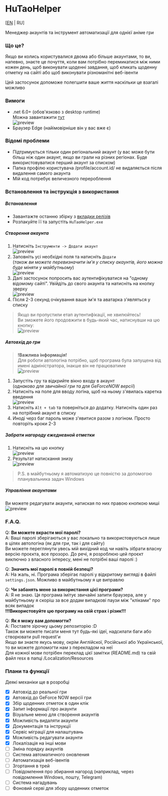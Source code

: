 # HuTaoHelper
[[EN](README.md) | RU]

Менеджер акаунтів та інструмент автоматизації для
однієї аніме гри

### Що це?
Якщо ви колись користувалися двома або більше
акаунтами, то ви, напевно, знаєте це почуття,
коли вам потрібно перемикатися між ними кожен день,
щоб виконувати щоденні завдання, щоб кликать щоденну
отметку на сайті або щоб виконувати різноманітні
веб-івенти

Цей застосунок допоможе полегшити ваше життя
наскільки це взагалі можливо

### Вимоги
- .net 6.0+ (обов'язково з desktop runtime)\
Можна завантажити [тут](https://dotnet.microsoft.com/en-us/download/dotnet/6.0)\
![preview](Images/ru/Runtime.png)
- Браузер Edge (найімовірніше він у вас вже є)

### Відомі проблеми
- Підтримується тільки один регіональний акаунт 
(у вас може бути більш ніж один акаунт, якщо
ви грали на різних регіонах. Буде використовуватися
перший акаунт за списком)
- Папка профілю користувача /profile/account.id/
не видаляється після видалення самого акаунта
- Мій код потребує величезного перероблення

### Встановлення та інструкція з використання
##### Встановлення
- Завантажте останню збірку з [вкладки релізів](https://github.com/Mishin870/HuTaoHelper/releases)
- Розпакуйте її та запустіть `HuTaoHelper.exe`

##### Створення акаунта
1. Натисніть `Інструменти -> Додати акаунт`\
![preview](Images/ru/CreateAccount1.png)
2. Заповніть усі необхідні поля та натисніть `Додати`\
(_також ви можете перевизначити ім'я у списку
акаунтів, його можна буде міняти у майбутньому_)\
![preview](Images/ru/CreateAccount2.png)
3. Далі застосунок попросить вас аутентифікуватися
на "одному відомому сайті". Увійдіть до свого акаунта
та натисніть на кнопку зверху\
![preview](Images/ru/CreateAccount3.png)
4. Після 2-3 секунд очікування ваше ім'я та аватарка
з'являться у списку
> Якщо ви пропустили етап аутентифікації,
> не хвилюйтесь!\
> Ви зможете його продовжити в будь-який час, натиснувши
> на цю кнопку:\
> ![preview](Images/ru/CreateAccount4.png)
##### Автовхід до гри
> **!Важлива інформація!**\
> Для роботи автологіна потрібно, щоб програма
> була запущена від имені адміністратора, інакше
> він не працюватиме\
> ![preview](Images/ru/RunAsAdministrator.png)
1. Запустіть гру та відкрийте вікно входу в акаунт\
(_однаково для звичайної гри та для GeForceNOW версії_)
2. Натисніть на поле для вводу логіна, щоб на ньому
з'явилась каретка введення\
![preview](Images/ru/Autologin1.png)
3. Натисніть `Alt + tab` та поверніться до
додатку. Натисніть один раз на потрібний акаунт
в списку
4. Иноді черз баг пароль може з'явитися разом
з логіном. Просто повторіть кроки 2-3

##### Забрати нагороду ежедневной отметки
1. Натисніть на цю кнопку\
   ![preview](Images/ru/CreateAccount4.png)
2. Результат натискання знизу\
   ![preview](Images/ru/DailyCheckIn1.png)

> P.S. в майбутньому я автоматизую це повністю
> за допомогою планувальника задач Windows
##### Управління акаунтами
Ви можете редагувати акаунти, натиская по них
правою кнопкою миші\
![preview](Images/ru/ManageAccounts1.png)

### F.A.Q.
Q: **Ви можете вкрасти мої паролі?**\
A: Ваші паролі зберігаються у вас локально та використовуються
лише в цілях автологіна (як для гри, так і для
сайту)\
Ви можете переглянути увесь мій вихідний код чи
навіть зібрати власну версію проєкта, все прозоро.
До речі, я розроблюю цей проєкт виключно з власного інтересу,
мені не потрібні ваші паролі :)

Q: **Значить мої паролі в повній безпеці?**\
A: На жаль, ні. Програма зберігає паролі у
відкритому вигляді в файлі `settings.json`. Можливо
в майбутньому я це виправлю

Q: **Чи забанять мене за використання цієї
програми?**\
A: Я не знаю. Ця програма імітує звичайні
запити браузера, але у майбутньому я скоріш за все додам
випадкові паузи між "кліками" про всяк випадок\
**!!!Використовуйте цю програму на свій страх і різик!!!**

Q: **Як я можу вам допомогти?**\
A: Поставте зірочку цьому репозиторію :D\
Також ви можете писати меня тут будь-які ідеї,
надсилати баги або створювати pull request'и\
Якщо ви знаєте якусь мову, окрім Англійскої,
Російської або Української, то ви можете допомогти нам
з перекладом на неї\
Для кожної мови потрібен переклад цієї замітки
(README.md) та свій файл resx в папці
/Localization/Resources

### Плани та функції
Деякі механіки ще в розробці
- [X] Автовхід до реальної гри
- [X] Автовхід до GeForce NOW версії гри
- [X] Збір щоденних отметок в один клік
- [X] Запит інформації про акаунти
- [X] Візуальне меню для створення акаунтів
- [X] Можливість видаляти акаунти
- [X] Документація та інструкції
- [X] Сервіс міграції для налаштувань
- [X] Можливість редагувати акаунти
- [X] Локалізація на інші мови
- [ ] Зміна порядку акаунтів
- [ ] Система автоматичного оновления
- [ ] Автоматизація веб-івентів
- [ ] Згортання в трей
- [ ] Повідомлення про збирання нагород (наприклад, через
повідомлення Windows, пошту, Telegram)
- [ ] Система нагадувань
- [ ] Фоновий серві для збору щоденних отметок
